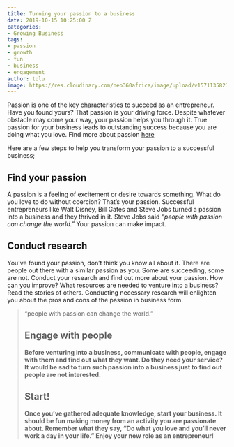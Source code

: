```yaml
---
title: Turning your passion to a business
date: 2019-10-15 10:25:00 Z
categories:
- Growing Business
tags:
- passion
- growth
- fun
- business
- engagement
author: tolu
image: https://res.cloudinary.com/neo360africa/image/upload/v1571135827/NEO360%20BLOG/randalyn-hill-Z1HXJQ2aWIA-unsplash_1_i8kaib.jpg
---
```


Passion is one of the key characteristics to succeed as an entrepreneur. Have you found yours? That passion is your driving force. Despite whatever obstacle may come your way, your passion helps you through it. True passion for your business leads to outstanding success because you are doing what you love. Find more about passion <a href="https://www.blog.neo360africa.com/are-you-an-entrepreneur/" rel="follow" target="_self">here</a>

Here are a few steps to help you transform your passion to a successful business;

## **Find your passion** 

A passion is a feeling of excitement or desire towards something. What do you love to do without coercion? That’s your passion. Successful entrepreneurs like Walt Disney, Bill Gates and Steve Jobs turned a passion into a business and they thrived in it. Steve Jobs said *“people with passion can change the world.”* Your passion can make impact.

## **Conduct research**

You’ve found your passion, don’t think you know all about it. There are people out there with a similar passion as you. Some are succeeding, some are not. Conduct your research and find out more about your passion. How can you improve? What resources are needed to venture into a business? Read the stories of others. Conducting necessary research will enlighten you about the pros and cons of the passion in business form.

</h3><blockquote><p>“people with passion can change the world.”<br>
<strong>

## **Engage with people**

Before venturing into a business, communicate with people, engage with them and find out what they want. Do they need your service? It would be sad to turn such passion into a business just to find out people are not interested. 

## **Start!**

Once you’ve gathered adequate knowledge, start your business. It should be fun making money from an activity you are passionate about. Remember what they say, “Do what you love and you’ll never work a day in your life.” Enjoy your new role as an entrepreneur!
